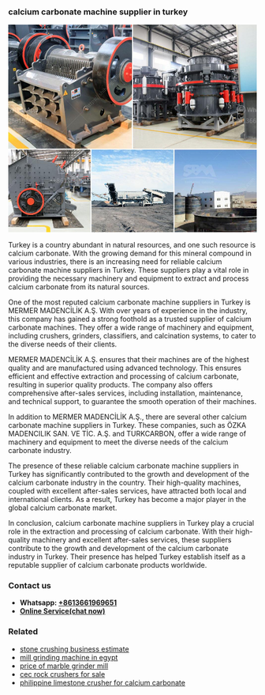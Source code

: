 <h3>calcium carbonate machine supplier in turkey</h3><img src='1702260041.jpg' alt=''><p>Turkey is a country abundant in natural resources, and one such resource is calcium carbonate. With the growing demand for this mineral compound in various industries, there is an increasing need for reliable calcium carbonate machine suppliers in Turkey. These suppliers play a vital role in providing the necessary machinery and equipment to extract and process calcium carbonate from its natural sources.</p><p>One of the most reputed calcium carbonate machine suppliers in Turkey is MERMER MADENCİLİK A.Ş. With over years of experience in the industry, this company has gained a strong foothold as a trusted supplier of calcium carbonate machines. They offer a wide range of machinery and equipment, including crushers, grinders, classifiers, and calcination systems, to cater to the diverse needs of their clients.</p><p>MERMER MADENCİLİK A.Ş. ensures that their machines are of the highest quality and are manufactured using advanced technology. This ensures efficient and effective extraction and processing of calcium carbonate, resulting in superior quality products. The company also offers comprehensive after-sales services, including installation, maintenance, and technical support, to guarantee the smooth operation of their machines.</p><p>In addition to MERMER MADENCİLİK A.Ş., there are several other calcium carbonate machine suppliers in Turkey. These companies, such as ÖZKA MADENCILIK SAN. VE TİC. A.Ş. and TURKCARBON, offer a wide range of machinery and equipment to meet the diverse needs of the calcium carbonate industry.</p><p>The presence of these reliable calcium carbonate machine suppliers in Turkey has significantly contributed to the growth and development of the calcium carbonate industry in the country. Their high-quality machines, coupled with excellent after-sales services, have attracted both local and international clients. As a result, Turkey has become a major player in the global calcium carbonate market.</p><p>In conclusion, calcium carbonate machine suppliers in Turkey play a crucial role in the extraction and processing of calcium carbonate. With their high-quality machinery and excellent after-sales services, these suppliers contribute to the growth and development of the calcium carbonate industry in Turkey. Their presence has helped Turkey establish itself as a reputable supplier of calcium carbonate products worldwide.</p><h3>Contact us</h3><ul><li><strong>Whatsapp:&nbsp;<a href="https://wa.me/8613661969651">+8613661969651</a></strong></li><li><a href="https://swt.shibang-china.com/?git&amp;zhl&amp;calcium carbonate machine supplier in turkey"><strong>Online Service(chat now)</strong></a></li></ul><h3>Related</h3><ul><li><a href='stone crushing business estimate.md'>stone crushing business estimate</a></li><li><a href='mill grinding machine in egypt.md'>mill grinding machine in egypt</a></li><li><a href='price of marble grinder mill.md'>price of marble grinder mill</a></li><li><a href='cec rock crushers for sale.md'>cec rock crushers for sale</a></li><li><a href='philippine limestone crusher for calcium carbonate.md'>philippine limestone crusher for calcium carbonate</a></li></ul>